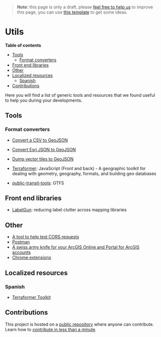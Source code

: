 > **Note**: this page is only a draft, please [feel free to help us](#contributions) to improve this page, you can use [this template](https://github.com/esri-es/awesome-arcgis/blob/master/RESOURCE_PAGE_TEMPLATE.md) to get some ideas.

# Utils
<!-- START doctoc generated TOC please keep comment here to allow auto update -->
<!-- DON'T EDIT THIS SECTION, INSTEAD RE-RUN doctoc TO UPDATE -->
**Table of contents**

- [Tools](#tools)
  - [Format converters](#format-converters)
- [Front end libraries](#front-end-libraries)
- [Other](#other)
- [Localized resources](#localized-resources)
  - [Spanish](#spanish)
- [Contributions](#contributions)

<!-- END doctoc generated TOC please keep comment here to allow auto update -->
Here you will find a list of generic tools and resources that we found useful to
help you during your developments.

## Tools
### Format converters
* [Convert a CSV to GeoJSON ](https://github.com/gavinr/csv-to-geojson)
* [Convert Esri JSON to GeoJSON ](http://arcgisjson.togeojson.com/)

* [Dump vector tiles to GeoJSON](https://github.com/mapbox/vt2geojson)

* [Terraformer](https://github.com/Esri/Terraformer): JavaScript (Front and back) - A geographic toolkit for dealing with geometry, geography, formats, and building geo databases

* [public-transit-tools](https://github.com/Esri/public-transit-tools): GTFS

## Front end libraries

* [LabelGun](https://github.com/Geovation/labelgun): reducing label clutter across mapping libraries

## Other
* [A tool to help test CORS requests](https://github.com/monsur/test-cors.org)
* [Postman](https://www.getpostman.com/)
* [A swiss army knife for your ArcGIS Online and Portal for ArcGIS accounts](https://github.com/Esri/ago-assistant)
* [Chrome extensions](http://communityhub.esriuk.com/geoxchange/2017/1/9/a-new-tool-to-quickly-search-the-latest-arcgis-documentation)

## Localized resources

### Spanish
* [Terraformer Toolkit](http://www.geodevelopers.org/academy/6NuEO4LlqvE/view)

## Contributions

This project is hosted on a [public repository](https://github.com/hhkaos/awesome-arcgis) where anyone can contribute. Learn how to [contribute in less than a minute](https://github.com/hhkaos/awesome-arcgis/blob/master/CONTRIBUTING.md#contributions).